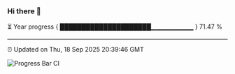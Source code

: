 ### Hi there 👋

⏳ Year progress { █████████████████████▁▁▁▁▁▁▁▁▁ } 71.47 %

---

⏰ Updated on Thu, 18 Sep 2025 20:39:46 GMT

![Progress Bar CI](https://github.com/IshwaranRudhara/GIT-ACTION/workflows/Progress%20Bar%20CI/badge.svg)
